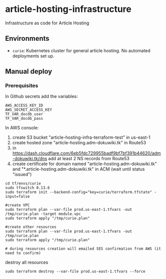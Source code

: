 # article-hosting-infrastructure
Infrastructure as code for Article Hosting

## Environments

- `curie`: Kubernetes cluster for general article hosting. No automated deployments set up.

## Manual deploy

### Prerequisites
In Github secrets add the variables:
```
AWS_ACCESS_KEY_ID
AWS_SECRET_ACCESS_KEY
TF_VAR_docdb_user
TF_VAR_docdb_pass
```

In AWS console:
1. create S3 bucket "article-hosting-infra-terraform-test" in us-east-1
2. create hosted zone "article-hosting.adm-dokuwiki.tk" in Route53
3. in https://dash.cloudflare.com/6eb5fdc729955badf9bf7bf391b44620/adm-dokuwiki.tk/dns add at least 2 NS records from Route53
4. create certificate for domain named "article-hosting.adm-dokuwiki.tk" and "*.article-hosting.adm-dokuwiki.tk" in ACM (wait until status "issued")

```
cd tf/envs/curie
sudo tfswitch 0.13.6
sudo terraform init --backend-config="key=curie/terraform.tfstate" -input=false

#create VPC
sudo terraform plan --var-file prod.us-east-1.tfvars -out  /tmp/curie.plan -target module.vpc
sudo terraform apply "/tmp/curie.plan"

#create other resources
sudo terraform plan --var-file prod.us-east-1.tfvars -out /tmp/curie.plan
sudo terraform apply "/tmp/curie.plan"

# during resources creation will emailed SES confirmation from AWS (it need to confirm) 
```

destroy all resources
```
sudo terraform destroy --var-file prod.us-east-1.tfvars --force
```